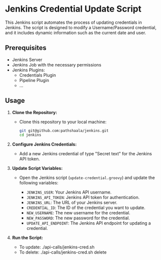 # Jenkins Credential Update Script

This Jenkins script automates the process of updating credentials in Jenkins. The script is designed to modify a Username/Password credential, and it includes dynamic information such as the current date and user.

## Prerequisites

- Jenkins Server
- Jenkins Job with the necessary permissions
- Jenkins Plugins:
  - Credentials Plugin
  - Pipeline Plugin
  - ...

## Usage

1. **Clone the Repository:**
   - Clone this repository to your local machine:

     ```bash
     git git@github.com:pathshaala/jenkins.git
     cd jenkins
     ```

2. **Configure Jenkins Credentials:**
   - Add a new Jenkins credential of type "Secret text" for the Jenkins API token.

3. **Update Script Variables:**
   - Open the Jenkins script (`update-credential.groovy`) and update the following variables:

     - `JENKINS_USER`: Your Jenkins API username.
     - `JENKINS_API_TOKEN`: Jenkins API token for authentication.
     - `JENKINS_URL`: The URL of your Jenkins server.
     - `CREDENTIAL_ID`: The ID of the credential you want to update.
     - `NEW_USERNAME`: The new username for the credential.
     - `NEW_PASSWORD`: The new password for the credential.
     - `UPDATE_API_ENDPOINT`: The Jenkins API endpoint for updating a credential.

4. **Run the Script:**
   - To update: ./api-calls/jenkins-cred.sh
   - To delete: ./api-calls/jenkins-cred.sh delete


